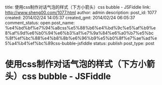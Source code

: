 title: 使用css制作对话气泡的样式（下方小箭头）css bubble - JSFiddle
link: http://www.sheng00.com/1077.html
author: admin
description: 
post_id: 1077
created: 2014/02/24 14:05:37
created_gmt: 2014/02/24 06:05:37
comment_status: open
post_name: %e4%bd%bf%e7%94%a8css%e5%88%b6%e4%bd%9c%e5%af%b9%e8%af%9d%e6%b0%94%e6%b3%a1%e7%9a%84%e6%a0%b7%e5%bc%8f%ef%bc%88%e4%b8%8b%e6%96%b9%e5%b0%8f%e7%ae%ad%e5%a4%b4%ef%bc%89css-bubble-jsfiddle
status: publish
post_type: post

# 使用css制作对话气泡的样式（下方小箭头）css bubble - JSFiddle

